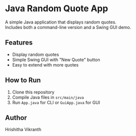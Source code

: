 # Java Random Quote App

A simple Java application that displays random quotes.  
Includes both a command-line version and a Swing GUI demo.

## Features
- Display random quotes
- Simple Swing GUI with "New Quote" button
- Easy to extend with more quotes

## How to Run
1. Clone this repository
2. Compile Java files in `src/main/java`
3. Run `App.java` for CLI or `GuiApp.java` for GUI

## Author
Hrishitha Vikranth

